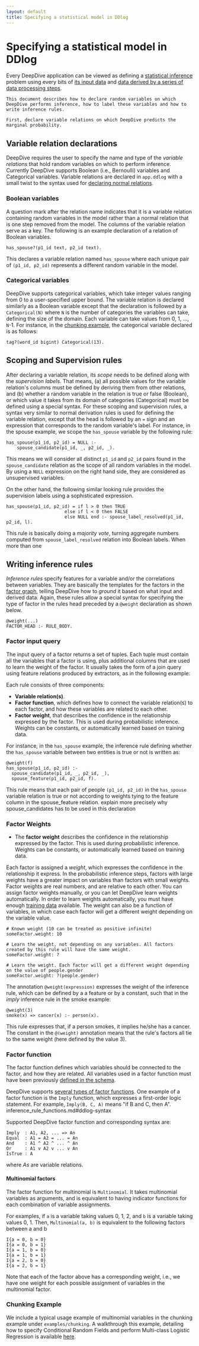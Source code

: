 ```yaml
---
layout: default
title: Specifying a statistical model in DDlog
---
```


# Specifying a statistical model in DDlog

Every DeepDive application can be viewed as defining a [statistical inference](inference.md) problem using every bits of [its input data](ops-data.md#organizing-input-data) and [data derived by a series of data processing steps](ops-execution.md#compiled-processes-and-data-flow).

    This document describes how to declare random variables on which DeepDive performs inference, how to label these variables and how to write inference rules.

    First, declare variable relations on which DeepDive predicts the marginal probability.


## Variable relation declarations

DeepDive requires the user to specify the name and type of the *variable relations* that hold random variables on which to perform inference.
Currently DeepDive supports Boolean (i.e., Bernoulli) variables and Categorical variables.
Variable relations are declared in `app.ddlog` with a small twist to the syntax used for [declaring normal relations](writing-dataflow-ddlog.md#schema-declarations).

### Boolean variables

A question mark after the relation name indicates that it is a variable relation containing random variables in the model rather than a normal relation that is one step removed from the model.
The columns of the variable relation serve as a key.
The following is an example declaration of a relation of Boolean variables.

```ddlog
has_spouse?(p1_id text, p2_id text).
```

This declares a variable relation named `has_spouse` where each unique pair of `(p1_id, p2_id)` represents a different random variable in the model.


### Categorical variables

DeepDive supports categorical variables, which take integer values ranging from 0 to a user-specified upper bound.
The variable relation is declared similarly as a Boolean variable except that the declaration is followed by a `Categorical(N)` where `N` is the number of categories the variables can take, defining the size of the domain.
Each variable can take values from 0, 1, ..., `N`-1.
For instance, in the [chunking example](example-chunking.md), the categorical variable declared is as follows:

```ddlog
tag?(word_id bigint) Categorical(13).
```

<!--
TODO
The factor function for multinomial is `Multinomial`.
It takes multinomial variables as arguments, and is equivalent to having indicator functions for each combination of variable assignments.
See this [wiki page](https://github.com/HazyResearch/ddlog/wiki/DDlog-Language-Features) for more details.
-->



## Scoping and Supervision rules

After declaring a variable relation, its *scope* needs to be defined along with the *supervision labels*.
That means, (a) all possible values for the variable relation's columns must be defined by deriving them from other relations, and (b) whether a random variable in the relation is true or false (Boolean), or which value it takes from its domain of categories (Categorical) must be defined using a special syntax.
For these scoping and supervision rules, a syntax very similar to normal derivation rules is used for defining the variable relation, except that the head is followed by an `=` sign and an expression that corresponds to the random variable's label.
For instance, in the spouse example, we scope the `has_spouse` variable by the following rule:

```ddlog
has_spouse(p1_id, p2_id) = NULL :-
    spouse_candidate(p1_id, _, p2_id, _).
```

This means we will consider all distinct `p1_id` and `p2_id` pairs found in the `spouse_candidate` relation as the scope of all random variables in the model.
By using a `NULL` expression on the right hand side, they are considered as unsupervised variables.

On the other hand, the following similar looking rule provides the supervision labels using a sophisticated expression.

```ddlog
has_spouse(p1_id, p2_id) = if l > 0 then TRUE
                      else if l < 0 then FALSE
                      else NULL end :- spouse_label_resolved(p1_id, p2_id, l).
```

This rule is basically doing a *majority vote*, turning aggregate numbers computed from `spouse_label_resolved` relation into Boolean labels.
When more than one



## Writing inference rules

*Inference rules* specify features for a variable and/or the correlations between variables.
They are basically the templates for the factors in the [factor graph](inference.md), telling DeepDive how to *ground* it based on what input and derived data.
Again, these rules allow a special syntax for specifying the type of factor in the rules head preceded by a `@weight` declaration as shown below.

```ddlog
@weight(...)
FACTOR_HEAD :- RULE_BODY.
```


### Factor input query

The input query of a factor returns a set of tuples. Each tuple must contain all
the variables that a factor is using, plus additional columns that are used to
learn the weight of the factor. It usually takes the form of a join query
using feature relations produced by extractors, as in the following example:

Each rule consists of three components:

- **Variable relation(s)**.
- **Factor function**, which defines how to connect the variable relation(s) to each factor, and how these variables are related to each other.
- **Factor weight**, that describes the confidence in the relationship expressed by the factor. This is used during probabilistic inference. Weights can be constants, or automatically learned based on training data.

For instance, in the `has_spouse` example, the inference rule defining whether the `has_spouse` variable between two entities is true or not is written as:

```ddlog
@weight(f)
has_spouse(p1_id, p2_id) :-
  spouse_candidate(p1_id, _, p2_id, _),
  spouse_feature(p1_id, p2_id, f).
```

This rule means that each pair of people `(p1_id, p2_id)` in the `has_spouse` variable relation is true or not according to weights tying to the feature column in the spouse_feature relation. <todo> explain more precisely why spouse_candidates has to be used in this declaration </todo>

<!--
#### Using arrays in factor functions

To use array of variables in factor function, in the input query, generate corresponding variable ids in array form, and rename it as `relation.id`, where `relation` is the table containing these variables, i.e., the naming convention for array variables is same as single variables, whereas the only difference is variable ids are in array form.

-->

### Factor Weights

- The **factor weight** describes the confidence in the relationship expressed
  by the factor. This is used during probabilistic inference. Weights can be
  constants, or automatically learned based on training data.

Each factor is assigned a *weight*, which expresses the confidence in the relationship it express.
In the probabilistic inference steps, factors with large weights have a greater impact on variables than factors with small weights.
Factor weights are real numbers, and are relative to each other.
You can assign factor weights manually, or you can let DeepDive learn weights automatically.
In order to learn weights automatically, you must have enough [training data](relation_extraction.md) available.
The weight can also be a function of variables, in which case each factor will get a different weight depending on the variable value.

```hocon
# Known weight (10 can be treated as positive infinite)
someFactor.weight: 10

# Learn the weight, not depending on any variables. All factors created by this rule will have the same weight.
someFactor.weight: ?

# Learn the weight. Each factor will get a different weight depending on the value of people.gender
someFactor.weight: ?(people.gender)
```

The annotation `@weight(expression)` expresses the weight of the inference rule, which can be defined by a a feature or by a constant, such that in the _imply_ inference rule in the smoke example:

```ddlog
@weight(3)
smoke(x) => cancer(x) :- person(x).
```

This rule expresses that, if a person smokes, it implies he/she has a cancer. The constant in the `@(weight)` annotation means that the rule's factors all tie to the same weight (here defined by the value 3).



### Factor function

The factor function defines which variables should be connected to the factor, and how they are related.
All variables used in a factor function must have been previously [defined in the schema](#variable-relations).

DeepDive supports [several types of factor functions](inference_rule_functions.md).
One example of a factor function is the `Imply` function, which expresses a first-order logic statement.
For example, `Imply(B, C, A)` means "if B and C, then A".
inference_rule_functions.md#ddlog-syntax

Supported DeepDive factor function and corresponding syntax are:

```ddlog
Imply  : A1, A2, ... => An
Equal  : A1 = A2 = ... = An
And    : A1 ^ A2 ^ ... ^ An
Or     : A1 v A2 v ... v An
IsTrue : A
```

where _As_ are variable relations.



#### Multinomial factors

The factor function for multinomial is `Multinomial`. It takes multinomial
variables as arguments, and is equivalent to having indicator functions for each
combination of variable assignments.


For examples, if `a` is a variable taking values 0, 1, 2, and `b` is a variable
taking values 0, 1. Then, `Multinomial(a, b)` is equivalent to the following
factors between a and b

    I{a = 0, b = 0}
    I{a = 0, b = 1}
    I{a = 1, b = 0}
    I{a = 1, b = 1}
    I{a = 2, b = 0}
    I{a = 2, b = 1}

Note that each of the factor above has a corresponding weight, i.e., we have one
weight for each possible assignment of variables in the multinomial factor.

### Chunking Example

We include a typical usage example of multinomial variables in the chunking example under `examples/chunking`.
A walkthrough this example, detailing how to specify Conditional Random Fields and perform Multi-class Logistic Regression is available [here](example-chunking.md).
